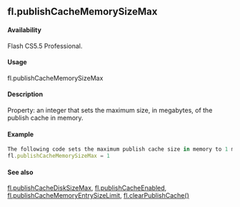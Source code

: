 ## fl.publishCacheMemorySizeMax

#### Availability

Flash CS5.5 Professional.

#### Usage

fl.publishCacheMemorySizeMax

#### Description

Property: an integer that sets the maximum size, in megabytes, of the publish cache in memory.

#### Example

```javascript
The following code sets the maximum publish cache size in memory to 1 megabyte:
fl.publishCacheMemorySizeMax = 1

```
#### See also

[fl.publishCacheDiskSizeMax](#!wielmic/developers-animatesdk-docs/test/flash_object_(fl)/fl50.md), [fl.publishCacheEnabled](#!wielmic/developers-animatesdk-docs/test/flash_object_(fl)/fl51.md), [fl.publishCacheMemoryEntrySizeLimit](#!wielmic/developers-animatesdk-docs/test/flash_object_(fl)/fl52.md), [fl.clearPublishCache()](#!wielmic/developers-animatesdk-docs/test/flash_object_(fl)/fl5.md)
